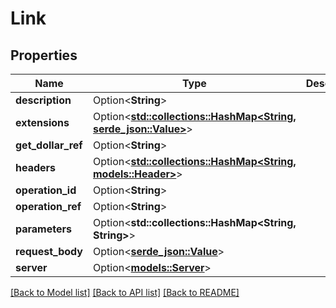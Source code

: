 # Link

## Properties

Name | Type | Description | Notes
------------ | ------------- | ------------- | -------------
**description** | Option<**String**> |  | [optional]
**extensions** | Option<[**std::collections::HashMap<String, serde_json::Value>**](serde_json::Value.md)> |  | [optional]
**get_dollar_ref** | Option<**String**> |  | [optional]
**headers** | Option<[**std::collections::HashMap<String, models::Header>**](Header.md)> |  | [optional]
**operation_id** | Option<**String**> |  | [optional]
**operation_ref** | Option<**String**> |  | [optional]
**parameters** | Option<**std::collections::HashMap<String, String>**> |  | [optional]
**request_body** | Option<[**serde_json::Value**](.md)> |  | [optional]
**server** | Option<[**models::Server**](Server.md)> |  | [optional]

[[Back to Model list]](../README.md#documentation-for-models) [[Back to API list]](../README.md#documentation-for-api-endpoints) [[Back to README]](../README.md)



